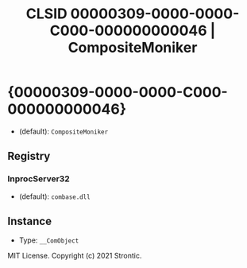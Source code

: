 ﻿---
title: "CLSID 00000309-0000-0000-C000-000000000046 | CompositeMoniker"
excerpt: What is COM-Object CLSID 00000309-0000-0000-C000-000000000046?
---

# {00000309-0000-0000-C000-000000000046}

* (default): `CompositeMoniker`

## Registry


### InprocServer32

* (default): `combase.dll`

## Instance

* Type: `__ComObject`

MIT License. Copyright (c) 2021 Strontic.


